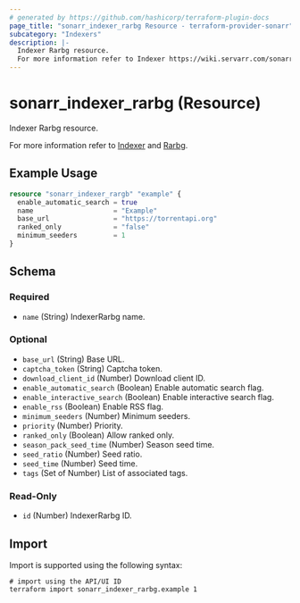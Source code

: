 ```yaml
---
# generated by https://github.com/hashicorp/terraform-plugin-docs
page_title: "sonarr_indexer_rarbg Resource - terraform-provider-sonarr"
subcategory: "Indexers"
description: |-
  Indexer Rarbg resource.
  For more information refer to Indexer https://wiki.servarr.com/sonarr/settings#indexers and Rarbg https://wiki.servarr.com/sonarr/supported#rarbg.
---
```


# sonarr_indexer_rarbg (Resource)

<!-- subcategory:Indexers -->Indexer Rarbg resource.
For more information refer to [Indexer](https://wiki.servarr.com/sonarr/settings#indexers) and [Rarbg](https://wiki.servarr.com/sonarr/supported#rarbg).

## Example Usage

```terraform
resource "sonarr_indexer_rargb" "example" {
  enable_automatic_search = true
  name                    = "Example"
  base_url                = "https://torrentapi.org"
  ranked_only             = "false"
  minimum_seeders         = 1
}
```

<!-- schema generated by tfplugindocs -->
## Schema

### Required

- `name` (String) IndexerRarbg name.

### Optional

- `base_url` (String) Base URL.
- `captcha_token` (String) Captcha token.
- `download_client_id` (Number) Download client ID.
- `enable_automatic_search` (Boolean) Enable automatic search flag.
- `enable_interactive_search` (Boolean) Enable interactive search flag.
- `enable_rss` (Boolean) Enable RSS flag.
- `minimum_seeders` (Number) Minimum seeders.
- `priority` (Number) Priority.
- `ranked_only` (Boolean) Allow ranked only.
- `season_pack_seed_time` (Number) Season seed time.
- `seed_ratio` (Number) Seed ratio.
- `seed_time` (Number) Seed time.
- `tags` (Set of Number) List of associated tags.

### Read-Only

- `id` (Number) IndexerRarbg ID.

## Import

Import is supported using the following syntax:

```shell
# import using the API/UI ID
terraform import sonarr_indexer_rarbg.example 1
```
